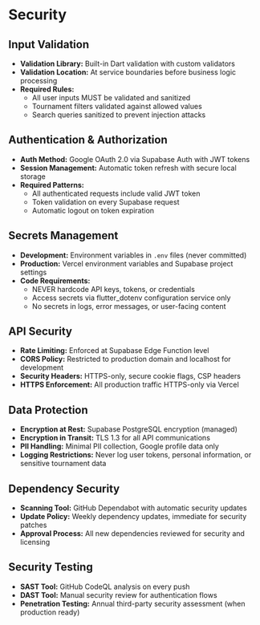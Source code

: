 # Security

## Input Validation
- **Validation Library:** Built-in Dart validation with custom validators
- **Validation Location:** At service boundaries before business logic processing
- **Required Rules:**
  - All user inputs MUST be validated and sanitized
  - Tournament filters validated against allowed values
  - Search queries sanitized to prevent injection attacks

## Authentication & Authorization
- **Auth Method:** Google OAuth 2.0 via Supabase Auth with JWT tokens
- **Session Management:** Automatic token refresh with secure local storage
- **Required Patterns:**
  - All authenticated requests include valid JWT token
  - Token validation on every Supabase request
  - Automatic logout on token expiration

## Secrets Management
- **Development:** Environment variables in `.env` files (never committed)
- **Production:** Vercel environment variables and Supabase project settings
- **Code Requirements:**
  - NEVER hardcode API keys, tokens, or credentials
  - Access secrets via flutter_dotenv configuration service only
  - No secrets in logs, error messages, or user-facing content

## API Security
- **Rate Limiting:** Enforced at Supabase Edge Function level
- **CORS Policy:** Restricted to production domain and localhost for development
- **Security Headers:** HTTPS-only, secure cookie flags, CSP headers
- **HTTPS Enforcement:** All production traffic HTTPS-only via Vercel

## Data Protection
- **Encryption at Rest:** Supabase PostgreSQL encryption (managed)
- **Encryption in Transit:** TLS 1.3 for all API communications
- **PII Handling:** Minimal PII collection, Google profile data only
- **Logging Restrictions:** Never log user tokens, personal information, or sensitive tournament data

## Dependency Security
- **Scanning Tool:** GitHub Dependabot with automatic security updates
- **Update Policy:** Weekly dependency updates, immediate for security patches
- **Approval Process:** All new dependencies reviewed for security and licensing

## Security Testing
- **SAST Tool:** GitHub CodeQL analysis on every push
- **DAST Tool:** Manual security review for authentication flows
- **Penetration Testing:** Annual third-party security assessment (when production ready)
